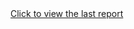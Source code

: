 <!DOCTYPE html>

<html lang="en">
  <head> </head>

  <body>
    <a
      href="https://github.com/nishchalnishant/MLOps-projects/commit/375162d4c8f48ffe95b6fa54c0a1d5d59d3b9f30#commitcomment-58542961"
      >Click to view the last report
    </a>
  </body>
</html>
